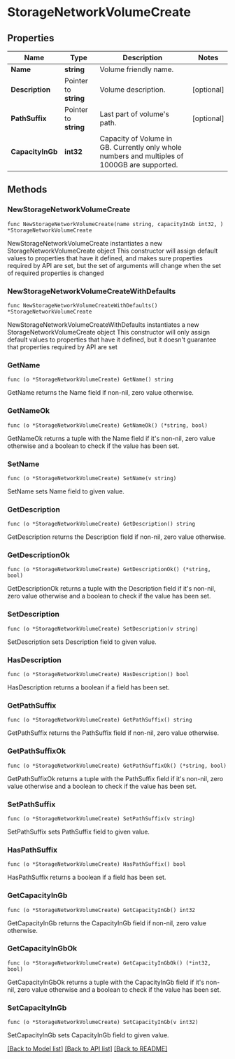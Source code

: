 # StorageNetworkVolumeCreate

## Properties

Name | Type | Description | Notes
------------ | ------------- | ------------- | -------------
**Name** | **string** | Volume friendly name. | 
**Description** | Pointer to **string** | Volume description. | [optional] 
**PathSuffix** | Pointer to **string** | Last part of volume&#39;s path. | [optional] 
**CapacityInGb** | **int32** | Capacity of Volume in GB. Currently only whole numbers and multiples of 1000GB are supported. | 

## Methods

### NewStorageNetworkVolumeCreate

`func NewStorageNetworkVolumeCreate(name string, capacityInGb int32, ) *StorageNetworkVolumeCreate`

NewStorageNetworkVolumeCreate instantiates a new StorageNetworkVolumeCreate object
This constructor will assign default values to properties that have it defined,
and makes sure properties required by API are set, but the set of arguments
will change when the set of required properties is changed

### NewStorageNetworkVolumeCreateWithDefaults

`func NewStorageNetworkVolumeCreateWithDefaults() *StorageNetworkVolumeCreate`

NewStorageNetworkVolumeCreateWithDefaults instantiates a new StorageNetworkVolumeCreate object
This constructor will only assign default values to properties that have it defined,
but it doesn't guarantee that properties required by API are set

### GetName

`func (o *StorageNetworkVolumeCreate) GetName() string`

GetName returns the Name field if non-nil, zero value otherwise.

### GetNameOk

`func (o *StorageNetworkVolumeCreate) GetNameOk() (*string, bool)`

GetNameOk returns a tuple with the Name field if it's non-nil, zero value otherwise
and a boolean to check if the value has been set.

### SetName

`func (o *StorageNetworkVolumeCreate) SetName(v string)`

SetName sets Name field to given value.


### GetDescription

`func (o *StorageNetworkVolumeCreate) GetDescription() string`

GetDescription returns the Description field if non-nil, zero value otherwise.

### GetDescriptionOk

`func (o *StorageNetworkVolumeCreate) GetDescriptionOk() (*string, bool)`

GetDescriptionOk returns a tuple with the Description field if it's non-nil, zero value otherwise
and a boolean to check if the value has been set.

### SetDescription

`func (o *StorageNetworkVolumeCreate) SetDescription(v string)`

SetDescription sets Description field to given value.

### HasDescription

`func (o *StorageNetworkVolumeCreate) HasDescription() bool`

HasDescription returns a boolean if a field has been set.

### GetPathSuffix

`func (o *StorageNetworkVolumeCreate) GetPathSuffix() string`

GetPathSuffix returns the PathSuffix field if non-nil, zero value otherwise.

### GetPathSuffixOk

`func (o *StorageNetworkVolumeCreate) GetPathSuffixOk() (*string, bool)`

GetPathSuffixOk returns a tuple with the PathSuffix field if it's non-nil, zero value otherwise
and a boolean to check if the value has been set.

### SetPathSuffix

`func (o *StorageNetworkVolumeCreate) SetPathSuffix(v string)`

SetPathSuffix sets PathSuffix field to given value.

### HasPathSuffix

`func (o *StorageNetworkVolumeCreate) HasPathSuffix() bool`

HasPathSuffix returns a boolean if a field has been set.

### GetCapacityInGb

`func (o *StorageNetworkVolumeCreate) GetCapacityInGb() int32`

GetCapacityInGb returns the CapacityInGb field if non-nil, zero value otherwise.

### GetCapacityInGbOk

`func (o *StorageNetworkVolumeCreate) GetCapacityInGbOk() (*int32, bool)`

GetCapacityInGbOk returns a tuple with the CapacityInGb field if it's non-nil, zero value otherwise
and a boolean to check if the value has been set.

### SetCapacityInGb

`func (o *StorageNetworkVolumeCreate) SetCapacityInGb(v int32)`

SetCapacityInGb sets CapacityInGb field to given value.



[[Back to Model list]](../README.md#documentation-for-models) [[Back to API list]](../README.md#documentation-for-api-endpoints) [[Back to README]](../README.md)


